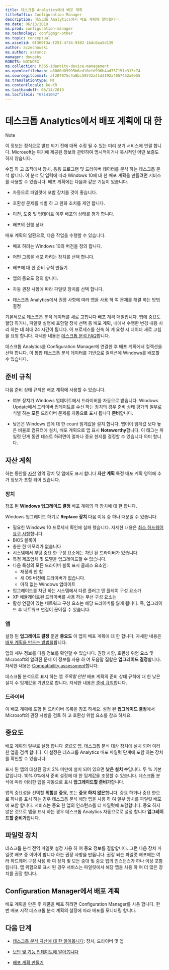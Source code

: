```yaml
---
title: 데스크톱 Analytics에서 배포 계획
titleSuffix: Configuration Manager
description: 데스크톱 Analytics에서 배포 계획에 알아봅니다.
ms.date: 06/13/2019
ms.prod: configuration-manager
ms.technology: configmgr-other
ms.topic: conceptual
ms.assetid: 0f369f3a-f251-4f34-9302-1bdc6ea5d139
author: aczechowski
ms.author: aaroncz
manager: dougeby
ROBOTS: NOINDEX
ms.collection: M365-identity-device-management
ms.openlocfilehash: a8080d89995b6ed10efd996b4ad757151e315c74
ms.sourcegitcommit: af207075c4a8bc59242a41d3192a4057452a0e55
ms.translationtype: MT
ms.contentlocale: ko-KR
ms.lasthandoff: 06/14/2019
ms.locfileid: "67141042"
---
```

# <a name="about-deployment-plans-in-desktop-analytics"></a>데스크톱 Analytics에서 배포 계획에 대 한

> [!Note]  
> 이 정보는 정식으로 발표 되기 전에 대폭 수정 될 수 있는 미리 보기 서비스에 연결 합니다. Microsoft는 여기에 제공된 정보와 관련하여 명시적이거나 묵시적인 어떤 보증도 하지 않습니다.  

수집 하 고 조직에서 장치, 응용 프로그램 및 드라이버 데이터를 분석 하는 데스크톱 분석 합니다. 이 분석 및 입력에 따라 Windows 10에 대 한 배포 계획을 만들려면 서비스를 사용할 수 있습니다. 배포 계획에는 다음과 같은 기능이 있습니다.  

- 자동으로 파일럿에 포함 장치를 것이 좋습니다.  

- 호환성 문제를 식별 하 고 완화 조치를 제안 합니다.  

- 이전, 도중 및 업데이트 이후 배포의 상태를 평가 합니다.  

- 배포의 진행 상태  

배포 계획의 일환으로, 다음 작업을 수행할 수 있습니다.  

- 배포 하려는 Windows 10의 버전을 정의 합니다.  

- 어떤 그룹을 배포 하려는 장치를 선택 합니다.  

- 배포에 대 한 준비 규칙 만들기  

- 앱의 중요도 정의 합니다.  

- 자동 권장 사항에 따라 파일럿 장치를 선택 합니다.  

- 데스크톱 Analytics에서 권장 사항에 따라 앱을 사용 하 여 문제를 해결 하는 방법 결정  

기본적으로 데스크톱 분석 데이터를 새로 고칩니다 배포 계획 매일입니다. 앱에 중요도 할당 하거나, 파일럿 실행에 포함할 장치 선택 등 배포 계획, 내에서 수행한 변경 내용 처리 하는 데 최대 24 시간이 됩니다. 이 프로세스를 신속 하 게 요청 시 데이터 새로 고침을 요청 합니다. 자세한 내용은 [데스크톱 분석 FAQ](/sccm/desktop-analytics/faq#can-i-reduce-the-amount-of-time-it-takes-for-data-to-refresh-in-my-desktop-analytics-portal)합니다.  

데스크톱 Analytics를 Configuration Manager에 연결한 후 배포 계획에서 컬렉션을 선택 합니다. 이 통합 데스크톱 분석 데이터를 기반으로 컬렉션에 Windows를 배포할 수 있습니다.



## <a name="readiness-rules"></a>준비 규칙

다음 준비 상태 규칙은 배포 계획에 사용할 수 있습니다.

- 여부 장치가 Windows 업데이트에서 드라이버를 자동으로 받습니다. Windows Update에서 드라이버 업데이트를 수신 하는 장치의 경우 준비 상태 평가의 일부로 식별 하는 모든 드라이버 문제를 자동으로 표시 됩니다 **준비**합니다.  

- 낮은은 Windows 앱에 대 한 count 임계값을 설치 합니다. 앱이이 임계값 보다 높은 비율로 컴퓨터에 설치, 배포 계획으로 앱 표시 **Noteworthy**합니다. 이 태그는 파일럿 단계 동안 테스트 하려면이 얼마나 중요 한지를 결정할 수 있습니다 의미 합니다.  


## <a name="plan-assets"></a>자산 계획

<!-- 4670224 -->

하는 동안를 [자산](/sccm/desktop-analytics/about-assets) 영역 장치 및 앱에도 표시 합니다 **자산 계획** 특정 배포 계획 영역에 추가 정보가 포함 되어 있습니다.

### <a name="devices"></a>장치

참조 된 **Windows 업그레이드 결정** 배포 계획의 각 장치에 대 한 합니다.

Windows 업그레이드 하기로 **Replace 장치** 다음 이유 중 하나 때문일 수 있습니다.

- 필요한 Windows 10 프로세서 확인에 실패 했습니다. 자세한 내용은 [최소 하드웨어 요구 사항](https://docs.microsoft.com/windows-hardware/design/minimum/minimum-hardware-requirements-overview#31-processor)합니다.
- BIOS 블록이
- 충분 한 메모리가 없습니다
- 시스템에서 부팅 중요 한 구성 요소에는 차단 된 드라이버가 있습니다.
- 특정 제조업체 및 모델을 업그레이드할 수 없습니다.
- 다음 특성의 모든 드라이버 블록 표시 클래스 요소인:
    - 재정의 안 함
    - 새 OS 버전에 드라이버가 없습니다.
    - 아직 없는 Windows 업데이트
- 업그레이드를 차단 하는 시스템에서 다른 플러그 앤 플레이 구성 요소가
- XP 에뮬레이트된 드라이버를 사용 하는 무선 구성 요소는
- 활성 연결이 있는 네트워크 구성 요소는 해당 드라이버를 잃게 됩니다. 즉, 업그레이드 후 네트워크 연결이 끊어질 수 있습니다.

### <a name="apps"></a>앱

설정 된 **업그레이드 결정** 뿐만 **중요도** 이 앱이 배포 계획에 대 한 합니다. 자세한 내용은 [배포 계획을 만드는 방법을](/sccm/desktop-analytics/create-deployment-plans)합니다.

앱의 세부 정보를 다음 정보를 확인할 수 있습니다. 권장 사항, 호환성 위험 요소 및 Microsoft의 알려진 문제 이 정보를 사용 하 여 도움말 집합은 **업그레이드 결정**합니다. 자세한 내용은 [Compatibility assessment](/sccm/desktop-analytics/compat-assessment)합니다.

데스크톱 분석으로 표시 하는 앱 *주목할 만한* 배포 계획의 준비 상태 규칙에 대 한 낮은 설치 수 임계값을 기반으로 합니다. 자세한 내용은 [준비 규칙](/sccm/desktop-analytics/create-deployment-plans#readiness-rules)합니다.

### <a name="drivers"></a>드라이버

이 배포 계획에 포함 된 드라이버 목록을 참조 하세요. 설정 된 **업그레이드 결정**에서 Microsoft의 권장 사항을 검토 하 고 호환성 위험 요소를 참조 하세요.


## <a name="importance"></a>중요도

배포 계획의 일부로 설정 합니다 *중요도* 앱. 데스크톱 분석 대상 장치에 설치 되어 이러한 앱을 검색 합니다. 이 설정은 데스크톱 Analytics 배포 파일럿 단계에 포함 하는 장치를 확인할 수 있습니다.

표시 된 앱의 대상된 장치 2% 미만에 설치 되어 있으면 **낮은 설치 수**입니다. 두 % 기본 값입니다. 10% 0%에서 준비 설정에 대 한 임계값을 조정할 수 있습니다. 데스크톱 분석에 따라 이러한 앱을 자동으로 표시 **업그레이드할 준비가**합니다.  

앱의 중요성을 선택할 **위험**를 **중요**, 또는 **중요 하지 않은**합니다. 중요 하거나 중요 한으로 하나를 표시 하는 경우 데스크톱 분석 해당 앱을 사용 하 여 일부 장치를 파일럿 배포에 포함 합니다. 서비스는 중요 한 앱의 인스턴스를 더 파일럿에 포함합니다. 중요 하지 않은 것으로 앱을 표시 하는 경우 데스크톱 Analytics 자동으로로 설정 합니다 **업그레이드할 준비가**합니다.



## <a name="pilot-devices"></a>파일럿 장치

데스크톱 분석 전역 파일럿 설정 사용 하 여 중요 정보를 결합합니다. 그런 다음 장치 파일럿 배포 중 이어야 합니다 하는 권장 사항을 만듭니다. 권장 되는 파일럿 배포에는 여러 하드웨어 구성 사용 하 여 장치 및 모든 중대 및 중요 앱의 인스턴스가 하나 이상 포함 됩니다. 앱 위험으로 표시 된 경우 서비스는 파일럿에서 해당 앱을 사용 하 여 더 많은 장치를 권장 합니다.



## <a name="deployment-plans-in-configuration-manager"></a>Configuration Manager에서 배포 계획

배포 계획을 만든 후 제품을 배포 하려면 Configuration Manager를 사용 합니다. 한 번 배포 시작 데스크톱 분석 계획의 설정에 따라 배포를 모니터링 합니다.


## <a name="next-steps"></a>다음 단계

- [데스크톱 분석 자산에 대 한 알아봅니다](/sccm/desktop-analytics/about-assets): 장치, 드라이버 및 앱  

- [보안 및 기능 업데이트에 알아봅니다](/sccm/desktop-analytics/about-updates)  

- [배포 계획 만들기](/sccm/desktop-analytics/create-deployment-plans)  
